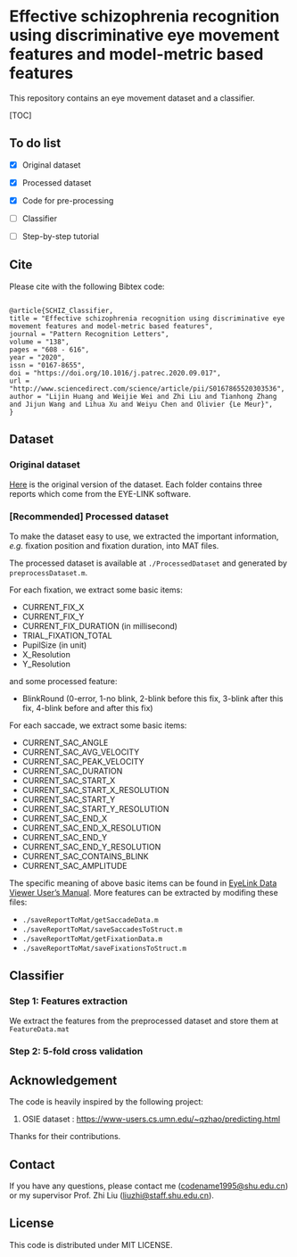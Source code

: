# Effective schizophrenia recognition using discriminative eye movement features and model-metric based features

This repository contains an eye movement dataset and a classifier. 

[TOC]

## To do list
* [x] Original dataset
* [x] Processed dataset
* [x] Code for pre-processing
* [ ] Classifier
* [ ] Step-by-step tutorial


## Cite
Please cite with the following Bibtex code:
```

@article{SCHIZ_Classifier,
title = "Effective schizophrenia recognition using discriminative eye movement features and model-metric based features",
journal = "Pattern Recognition Letters",
volume = "138",
pages = "608 - 616",
year = "2020",
issn = "0167-8655",
doi = "https://doi.org/10.1016/j.patrec.2020.09.017",
url = "http://www.sciencedirect.com/science/article/pii/S0167865520303536",
author = "Lijin Huang and Weijie Wei and Zhi Liu and Tianhong Zhang and Jijun Wang and Lihua Xu and Weiyu Chen and Olivier {Le Meur}",
}
```


## Dataset
### Original dataset
[Here](https://drive.google.com/file/d/1e71a7MW1uvniP0uG-GiOaR75a872xDGw/view?usp=sharing) is the original version of the dataset. Each folder contains three reports which come from the EYE-LINK software. 
### [Recommended] Processed dataset 
To make the dataset easy to use, we extracted the important information, *e.g.* fixation position and fixation duration, into MAT files.

The processed dataset is available at ``./ProcessedDataset`` and generated by ``preprocessDataset.m``.

For each fixation, we extract some basic items:
* CURRENT_FIX_X
* CURRENT_FIX_Y
* CURRENT_FIX_DURATION (in millisecond)
* TRIAL_FIXATION_TOTAL
* PupilSize (in unit)
* X_Resolution
* Y_Resolution

and some processed feature:
* BlinkRound (0-error, 1-no blink, 2-blink before this fix, 3-blink after this fix, 4-blink before and after this fix)

For each saccade, we extract some basic items:
* CURRENT_SAC_ANGLE
* CURRENT_SAC_AVG_VELOCITY
* CURRENT_SAC_PEAK_VELOCITY
* CURRENT_SAC_DURATION
* CURRENT_SAC_START_X
* CURRENT_SAC_START_X_RESOLUTION
* CURRENT_SAC_START_Y
* CURRENT_SAC_START_Y_RESOLUTION
* CURRENT_SAC_END_X
* CURRENT_SAC_END_X_RESOLUTION
* CURRENT_SAC_END_Y
* CURRENT_SAC_END_Y_RESOLUTION
* CURRENT_SAC_CONTAINS_BLINK
* CURRENT_SAC_AMPLITUDE

The specific meaning of above basic items can be found in [EyeLink Data Viewer User’s Manual](http://sr-research.jp/support/files/dvmanual.pdf). More features can be extracted by modifing these files:
* ``./saveReportToMat/getSaccadeData.m``
* ``./saveReportToMat/saveSaccadesToStruct.m``
* ``./saveReportToMat/getFixationData.m``
* ``./saveReportToMat/saveFixationsToStruct.m``

## Classifier
### Step 1: Features extraction
We extract the features from the preprocessed dataset and store them at `FeatureData.mat`

### Step 2: 5-fold cross validation

## Acknowledgement
The code is heavily inspired by the following project:
1. OSIE dataset : https://www-users.cs.umn.edu/~qzhao/predicting.html

Thanks for their contributions.

## Contact 
If you have any questions, please contact me (codename1995@shu.edu.cn) or my supervisor Prof. Zhi Liu (liuzhi@staff.shu.edu.cn).

## License 
This code is distributed under MIT LICENSE.
